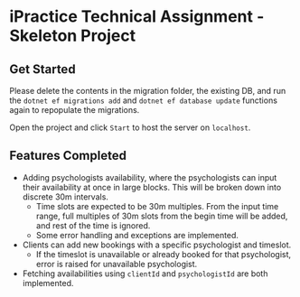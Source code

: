 
# iPractice Technical Assignment - Skeleton Project
 
 ## Get Started
 Please delete the contents in the migration folder, the existing DB, and run the `dotnet ef migrations add` and `dotnet ef database update` functions again to repopulate the migrations.

Open the project and click `Start` to host the server on	`localhost`.

 ## Features Completed
 - Adding psychologists availability, where the psychologists can input their availability at once in large blocks. This will be broken down into discrete 30m intervals.
	 - Time slots are expected to be 30m multiples. From the input time range, full multiples of 30m slots from the begin time will be added, and rest of the time is ignored.
	 - Some error handling and exceptions are implemented.
 - Clients can add new bookings with a specific psychologist and timeslot.
	 - If the timeslot is unavailable or already booked for that psychologist, error is raised for unavailable psychologist.
 - Fetching availabilities using `clientId` and `psychologistId` are both implemented.

